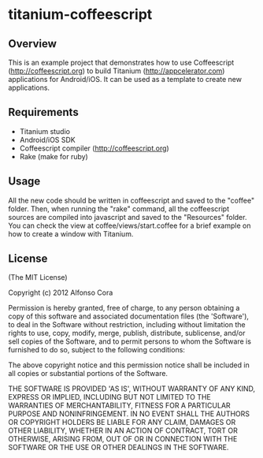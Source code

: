 titanium-coffeescript
=====================

Overview
--------

This is an example project that demonstrates how to use Coffeescript (http://coffeescript.org) to build Titanium (http://appcelerator.com) applications for Android/iOS. It can be used as a template to create new applications.

Requirements
------------
* Titanium studio
* Android/iOS SDK
* Coffeescript compiler (http://coffeescript.org)
* Rake (make for ruby)

Usage
-----
All the new code should be written in coffeescript and saved to the "coffee" folder. Then, when running the "rake" command, all the coffeescript sources are compiled into javascript and saved to the "Resources" folder.
You can check the view at coffee/views/start.coffee for a brief example on how to create a window with Titanium.

License
-------

(The MIT License)

Copyright (c) 2012 Alfonso Cora

Permission is hereby granted, free of charge, to any person obtaining a copy of this software and associated documentation files (the 'Software'), to deal in the Software without restriction, including without limitation the rights to use, copy, modify, merge, publish, distribute, sublicense, and/or sell copies of the Software, and to permit persons to whom the Software is furnished to do so, subject to the following conditions:

The above copyright notice and this permission notice shall be included in all copies or substantial portions of the Software.

THE SOFTWARE IS PROVIDED 'AS IS', WITHOUT WARRANTY OF ANY KIND, EXPRESS OR IMPLIED, INCLUDING BUT NOT LIMITED TO THE WARRANTIES OF MERCHANTABILITY, FITNESS FOR A PARTICULAR PURPOSE AND NONINFRINGEMENT. IN NO EVENT SHALL THE AUTHORS OR COPYRIGHT HOLDERS BE LIABLE FOR ANY CLAIM, DAMAGES OR OTHER LIABILITY, WHETHER IN AN ACTION OF CONTRACT, TORT OR OTHERWISE, ARISING FROM, OUT OF OR IN CONNECTION WITH THE SOFTWARE OR THE USE OR OTHER DEALINGS IN THE SOFTWARE.

